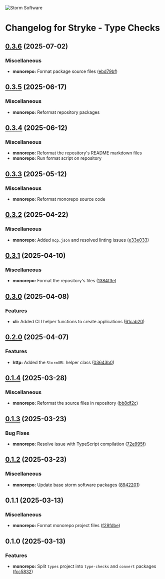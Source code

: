 ![Storm Software](https://public.storm-cdn.com/brand-banner.png)

# Changelog for Stryke - Type Checks

## [0.3.6](https://github.com/storm-software/stryke/releases/tag/type-checks%400.3.6) (2025-07-02)

### Miscellaneous

- **monorepo:** Format package source files
  ([ebd79bf](https://github.com/storm-software/stryke/commit/ebd79bf))

## [0.3.5](https://github.com/storm-software/stryke/releases/tag/type-checks%400.3.5) (2025-06-17)

### Miscellaneous

- **monorepo:** Reformat repository packages

## [0.3.4](https://github.com/storm-software/stryke/releases/tag/type-checks%400.3.4) (2025-06-12)

### Miscellaneous

- **monorepo:** Reformat the repository's README markdown files
- **monorepo:** Run format script on repository

## [0.3.3](https://github.com/storm-software/stryke/releases/tag/type-checks%400.3.3) (2025-05-12)

### Miscellaneous

- **monorepo:** Reformat monorepo source code

## [0.3.2](https://github.com/storm-software/stryke/releases/tag/type-checks%400.3.2) (2025-04-22)

### Miscellaneous

- **monorepo:** Added `mcp.json` and resolved linting issues
  ([e33e033](https://github.com/storm-software/stryke/commit/e33e033))

## [0.3.1](https://github.com/storm-software/stryke/releases/tag/type-checks%400.3.1) (2025-04-10)

### Miscellaneous

- **monorepo:** Format the repository's files
  ([1384f3e](https://github.com/storm-software/stryke/commit/1384f3e))

## [0.3.0](https://github.com/storm-software/stryke/releases/tag/type-checks%400.3.0) (2025-04-08)

### Features

- **cli:** Added CLI helper functions to create applications
  ([61cab20](https://github.com/storm-software/stryke/commit/61cab20))

## [0.2.0](https://github.com/storm-software/stryke/releases/tag/type-checks%400.2.0) (2025-04-07)

### Features

- **http:** Added the `StormURL` helper class
  ([03643b0](https://github.com/storm-software/stryke/commit/03643b0))

## [0.1.4](https://github.com/storm-software/stryke/releases/tag/type-checks%400.1.4) (2025-03-28)

### Miscellaneous

- **monorepo:** Reformat the source files in repository
  ([bb8df2c](https://github.com/storm-software/stryke/commit/bb8df2c))

## [0.1.3](https://github.com/storm-software/stryke/releases/tag/type-checks%400.1.3) (2025-03-23)

### Bug Fixes

- **monorepo:** Resolve issue with TypeScript compilation
  ([72e995f](https://github.com/storm-software/stryke/commit/72e995f))

## [0.1.2](https://github.com/storm-software/stryke/releases/tag/type-checks%400.1.2) (2025-03-23)

### Miscellaneous

- **monorepo:** Update base storm software packages
  ([8942201](https://github.com/storm-software/stryke/commit/8942201))

## 0.1.1 (2025-03-13)

### Miscellaneous

- **monorepo:** Format monorepo project files
  ([f28fdbe](https://github.com/storm-software/stryke/commit/f28fdbe))

## 0.1.0 (2025-03-13)

### Features

- **monorepo:** Split `types` project into `type-checks` and `convert` packages
  ([fcc5832](https://github.com/storm-software/stryke/commit/fcc5832))
